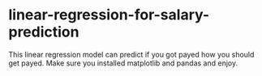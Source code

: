 # linear-regression-for-salary-prediction
This linear regression model can predict if you got payed how you should get payed.
Make sure you installed matplotlib and pandas and enjoy.
